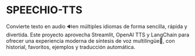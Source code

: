 # SPEECHIO-TTS
Convierte texto en audio 🔊en múltiples idiomas de forma sencilla, rápida y divertida. Este proyecto aprovecha Streamlit, OpenAI TTS y LangChain para ofrecer una experiencia moderna de síntesis de voz multilingüe👅, con historial, favoritos, ejemplos y traducción automática.
